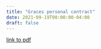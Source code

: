 ```yaml
---
title: "Graces personal contract"
date: 2021-09-19T00:00:00-04:00
draft: false
---
```


[link to pdf](https://vibrant-williams-d83705.netlify.app/personal%20contract.pdf) 

